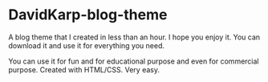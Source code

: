# DavidKarp-blog-theme
A blog theme that I created in less than an hour. I hope you enjoy it. You can download it and use it for everything you need.

You can use it for fun and for educational purpose and even for commercial purpose.
Created with HTML/CSS.
Very easy.
